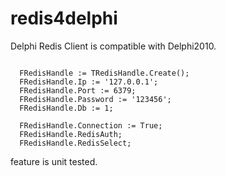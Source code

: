 # redis4delphi

Delphi Redis Client is compatible with Delphi2010.

```Delphi

  FRedisHandle := TRedisHandle.Create();
  FRedisHandle.Ip := '127.0.0.1';
  FRedisHandle.Port := 6379;
  FRedisHandle.Password := '123456';
  FRedisHandle.Db := 1;

  FRedisHandle.Connection := True;
  FRedisHandle.RedisAuth;
  FRedisHandle.RedisSelect;

```

feature is unit tested.
